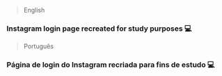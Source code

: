 > English

### Instagram login page recreated for study purposes :computer:

> Português

### Página de login do Instagram recriada para fins de estudo :computer: